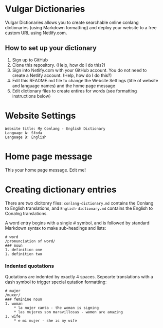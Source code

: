 # Vulgar Dictionaries

Vulgar Dictionaries allows you to create searchable online conlang dictionaries (using Markdown formatting) and deploy your website to a free custom URL using Netlify.com.

## How to set up your dictionary

1. Sign up to GitHub
1. Clone this repository. (Help, how do I do this?)
1. Sign into Netlify.com with your GitHub account. You do not need to create a Netlify account. (Help, how do I do this?)
1. Edit this README.md file to change the Website Settings (title of website and language names) and the home page message
1. Edit dictionary files to create entires for words (see formatting instructions below)

# Website Settings

    Website title: My Conlang - English Dictionary
    Language A: Sfoda
    Language B: English
    
# Home page message

This your home page message. Edit me!

# Creating dictionary entries

There are two dicitonry files: ```conlang-dictionary.md``` contains the Conlang to English translations, and ```English-dictionary.md``` contains the English to Conalng translations.

A word entry begins with a single # symbol, and is followed by standard Markdown syntax to make sub-headings and lists:

    # word
    /pronunciation of word/
    ### noun
    1. definition one
    1. definition two
    
### Indented quotations

Quotations are indented by exactly 4 spaces. Sepearte translations with a dash symbol to trigger special qutation formatting:

    # mujer
    /muxer/
    ### feminine noun
    1. woman
        * la mujer canta - the woman is signing
        * las mujeres son maravillosas - women are amazing
    1. wife
        * e mi mujer - she is my wife
